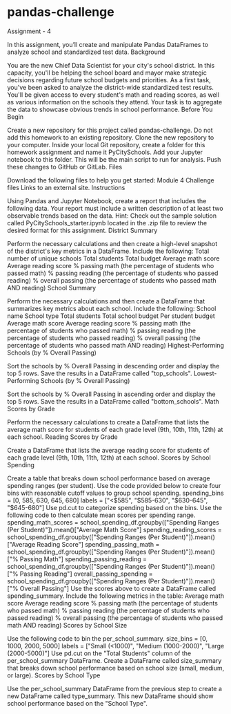 # pandas-challenge
Assignment - 4

In this assignment, you’ll create and manipulate Pandas DataFrames to analyze school and standardized test data.
Background

You are the new Chief Data Scientist for your city's school district. In this capacity, you'll be helping the school board and mayor make strategic decisions regarding future school budgets and priorities.
As a first task, you've been asked to analyze the district-wide standardized test results. You'll be given access to every student's math and reading scores, as well as various information on the schools they attend. Your task is to aggregate the data to showcase obvious trends in school performance.
Before You Begin

Create a new repository for this project called pandas-challenge. Do not add this homework to an existing repository.
Clone the new repository to your computer.
Inside your local Git repository, create a folder for this homework assignment and name it PyCitySchools.
Add your Jupyter notebook to this folder. This will be the main script to run for analysis.
Push these changes to GitHub or GitLab.
Files

Download the following files to help you get started:
Module 4 Challenge files Links to an external site.
Instructions

Using Pandas and Jupyter Notebook, create a report that includes the following data. Your report must include a written description of at least two observable trends based on the data.
Hint: Check out the sample solution called PyCitySchools_starter.ipynb located in the .zip file to review the desired format for this assignment.
District Summary

Perform the necessary calculations and then create a high-level snapshot of the district's key metrics in a DataFrame.
Include the following:
Total number of unique schools
Total students
Total budget
Average math score
Average reading score
% passing math (the percentage of students who passed math)
% passing reading (the percentage of students who passed reading)
% overall passing (the percentage of students who passed math AND reading)
School Summary

Perform the necessary calculations and then create a DataFrame that summarizes key metrics about each school.
Include the following:
School name
School type
Total students
Total school budget
Per student budget
Average math score
Average reading score
% passing math (the percentage of students who passed math)
% passing reading (the percentage of students who passed reading)
% overall passing (the percentage of students who passed math AND reading)
Highest-Performing Schools (by % Overall Passing)

Sort the schools by % Overall Passing in descending order and display the top 5 rows.
Save the results in a DataFrame called "top_schools".
Lowest-Performing Schools (by % Overall Passing)

Sort the schools by % Overall Passing in ascending order and display the top 5 rows.
Save the results in a DataFrame called "bottom_schools".
Math Scores by Grade

Perform the necessary calculations to create a DataFrame that lists the average math score for students of each grade level (9th, 10th, 11th, 12th) at each school.
Reading Scores by Grade

Create a DataFrame that lists the average reading score for students of each grade level (9th, 10th, 11th, 12th) at each school.
Scores by School Spending

Create a table that breaks down school performance based on average spending ranges (per student).
Use the code provided below to create four bins with reasonable cutoff values to group school spending.
spending_bins = [0, 585, 630, 645, 680]
labels = ["<$585", "$585-630", "$630-645", "$645-680"]
Use pd.cut to categorize spending based on the bins.
Use the following code to then calculate mean scores per spending range.
spending_math_scores = school_spending_df.groupby(["Spending Ranges (Per Student)"]).mean()["Average Math Score"]
spending_reading_scores = school_spending_df.groupby(["Spending Ranges (Per Student)"]).mean()["Average Reading Score"]
spending_passing_math = school_spending_df.groupby(["Spending Ranges (Per Student)"]).mean()["% Passing Math"]
spending_passing_reading = school_spending_df.groupby(["Spending Ranges (Per Student)"]).mean()["% Passing Reading"]
overall_passing_spending = school_spending_df.groupby(["Spending Ranges (Per Student)"]).mean()["% Overall Passing"]
Use the scores above to create a DataFrame called spending_summary.
Include the following metrics in the table:
Average math score
Average reading score
% passing math (the percentage of students who passed math)
% passing reading (the percentage of students who passed reading)
% overall passing (the percentage of students who passed math AND reading)
Scores by School Size

Use the following code to bin the per_school_summary.
size_bins = [0, 1000, 2000, 5000]
labels = ["Small (<1000)", "Medium (1000-2000)", "Large (2000-5000)"]
Use pd.cut on the "Total Students" column of the per_school_summary DataFrame.
Create a DataFrame called size_summary that breaks down school performance based on school size (small, medium, or large).
Scores by School Type

Use the per_school_summary DataFrame from the previous step to create a new DataFrame called type_summary.
This new DataFrame should show school performance based on the "School Type".

